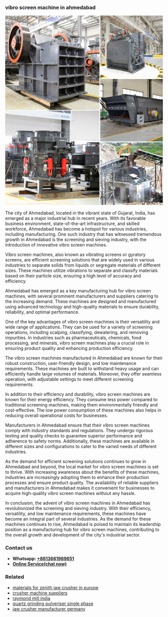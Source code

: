 <h3>vibro screen machine in ahmedabad</h3><img src='1706755356.jpg' alt=''><p>The city of Ahmedabad, located in the vibrant state of Gujarat, India, has emerged as a major industrial hub in recent years. With its favorable business environment, state-of-the-art infrastructure, and skilled workforce, Ahmedabad has become a hotspot for various industries, including manufacturing. One such industry that has witnessed tremendous growth in Ahmedabad is the screening and sieving industry, with the introduction of innovative vibro screen machines.</p><p>Vibro screen machines, also known as vibrating screens or gyratory screens, are efficient screening solutions that are widely used in various industries to separate solids from liquids or segregate materials of different sizes. These machines utilize vibrations to separate and classify materials based on their particle size, ensuring a high level of accuracy and efficiency.</p><p>Ahmedabad has emerged as a key manufacturing hub for vibro screen machines, with several prominent manufacturers and suppliers catering to the increasing demand. These machines are designed and manufactured using advanced technology and high-quality materials to ensure durability, reliability, and optimal performance.</p><p>One of the key advantages of vibro screen machines is their versatility and wide range of applications. They can be used for a variety of screening operations, including scalping, classifying, dewatering, and removing impurities. In industries such as pharmaceuticals, chemicals, food processing, and minerals, vibro screen machines play a crucial role in ensuring product quality and enhancing production efficiency.</p><p>The vibro screen machines manufactured in Ahmedabad are known for their robust construction, user-friendly design, and low maintenance requirements. These machines are built to withstand heavy usage and can efficiently handle large volumes of materials. Moreover, they offer seamless operation, with adjustable settings to meet different screening requirements.</p><p>In addition to their efficiency and durability, vibro screen machines are known for their energy efficiency. They consume less power compared to traditional screening machines, making them environmentally friendly and cost-effective. The low power consumption of these machines also helps in reducing overall operational costs for businesses.</p><p>Manufacturers in Ahmedabad ensure that their vibro screen machines comply with industry standards and regulations. They undergo rigorous testing and quality checks to guarantee superior performance and adherence to safety norms. Additionally, these machines are available in different sizes and configurations to cater to the varied needs of different industries.</p><p>As the demand for efficient screening solutions continues to grow in Ahmedabad and beyond, the local market for vibro screen machines is set to thrive. With increasing awareness about the benefits of these machines, industries are increasingly adopting them to enhance their production processes and ensure product quality. The availability of reliable suppliers and manufacturers in Ahmedabad makes it convenient for businesses to acquire high-quality vibro screen machines without any hassle.</p><p>In conclusion, the advent of vibro screen machines in Ahmedabad has revolutionized the screening and sieving industry. With their efficiency, versatility, and low maintenance requirements, these machines have become an integral part of several industries. As the demand for these machines continues to rise, Ahmedabad is poised to maintain its leadership position as a manufacturing hub for vibro screen machines, contributing to the overall growth and development of the city's industrial sector.</p><h3>Contact us</h3><ul><li><strong>Whatsapp:&nbsp;<a href="https://wa.me/8613661969651">+8613661969651</a></strong></li><li><a href="https://swt.shibang-china.com/?git&amp;zhl&amp;vibro screen machine in ahmedabad"><strong>Online Service(chat now)</strong></a></li></ul><h3>Related</h3><ul><li><a href='materials for zenith jaw crusher in europe.md'>materials for zenith jaw crusher in europe</a></li><li><a href='crusher machine suppliers.md'>crusher machine suppliers</a></li><li><a href='raymond mill india.md'>raymond mill india</a></li><li><a href='quartz grinding pulveriser single phase.md'>quartz grinding pulveriser single phase</a></li><li><a href='jaw crusher manufacturer germany.md'>jaw crusher manufacturer germany</a></li></ul>